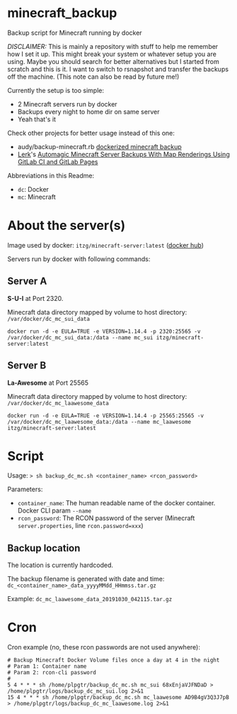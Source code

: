 # minecraft_backup
Backup script for Minecraft running by docker

*DISCLAIMER:* This is mainly a repository with stuff to help me remember how I set it up. This might break your system or whatever setup you are using. Maybe you should search for better alternatives but I started from scratch and this is it. I want to switch to rsnapshot and transfer the backups off the machine. (This note can also be read by future me!)

Currently the setup is too simple:
- 2 Minecraft servers run by docker
- Backups every night to home dir on same server
- Yeah that's it

Check other projects for better usage instead of this one:
- audy/backup-minecraft.rb [dockerized minecraft backup](https://gist.github.com/audy/e04f617f6ba2ae045b04)
- [Lerk](https://lerks.blog)'s [Automagic Minecraft Server Backups With Map Renderings Using GitLab CI and GitLab Pages](https://lerks.blog/automagic-minecraft-server-backups-with-map-renderings-using-gitlab-ci-and-gitlab-pages/)

Abbreviations in this Readme:
- `dc`: Docker
- `mc`: Minecraft

# About the server(s)

Image used by docker:
`itzg/minecraft-server:latest` ([docker hub](https://hub.docker.com/r/itzg/minecraft-server/))

Servers run by docker with following commands:

## Server A

**S-U-I** at Port 2320.

Minecraft data directory mapped by volume to host directory: `/var/docker/dc_mc_sui_data`

`docker run -d -e EULA=TRUE -e VERSION=1.14.4 -p 2320:25565 -v /var/docker/dc_mc_sui_data:/data --name mc_sui itzg/minecraft-server:latest`

## Server B

**La-Awesome** at Port 25565

Minecraft data directory mapped by volume to host directory: `/var/docker/dc_mc_laawesome_data`

`docker run -d -e EULA=TRUE -e VERSION=1.14.4 -p 25565:25565 -v /var/docker/dc_mc_laawesome_data:/data --name mc_laawesome itzg/minecraft-server:latest`

# Script

Usage:
`> sh backup_dc_mc.sh <container_name> <rcon_password>`

Parameters:
- `container_name`: The human readable name of the docker container. Docker CLI param `--name`
- `rcon_password`: The RCON password of the server (Minecraft `server.properties`, line `rcon.password=xxx`)

## Backup location

The location is currently hardcoded.

The backup filename is generated with date and time: `dc_<container_name>_data_yyyyMMdd_HHmmss.tar.gz` 

Example: `dc_mc_laawesome_data_20191030_042115.tar.gz`

# Cron

Cron example (no, these rcon passwords are not used anywhere):

```
# Backup Minecraft Docker Volume files once a day at 4 in the night
# Param 1: Container name
# Param 2: rcon-cli password
#
5 4 * * * sh /home/plpgtr/backup_dc_mc.sh mc_sui 68xEnjaVJFNDaD > /home/plpgtr/logs/backup_dc_mc_sui.log 2>&1
15 4 * * * sh /home/plpgtr/backup_dc_mc.sh mc_laawesome AD9B4gV3Q3J7pB > /home/plpgtr/logs/backup_dc_mc_laawesome.log 2>&1
```